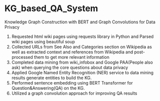 # KG_based_QA_System
Knowledge Graph Construction with BERT and Graph Convolutions for Data Privacy

1. Requested html wiki pages using requests library in Python and Parsed wiki pages using beautiful soup
2. Collected URLs from See Also and Categories section on Wikipedia as well as extracted context and references from Wikipedia and post-processed them to get more relevant information
3. Completed data mining from wiki_infobox and Google PAA(People also ask) when querying the core questions about data privacy 
4. Applied Google Named Entity Recognition (NER) service to data mining results generate entities to build the KG.
5. Performed sentence embedding using BERT Transformer for Question&Answering(QA) on the KG. 
6. Utilized a graph convolution approach for improving QA results
